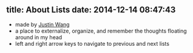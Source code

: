 title: About Lists
date: 2014-12-14 08:47:43
---

- made by [Justin Wang](http://justinjaywang.com)
- a place to externalize, organize, and remember the thoughts floating around in my head
- left and right arrow keys to navigate to previous and next lists
